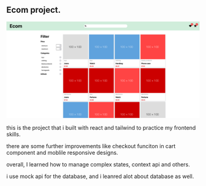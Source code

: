 ## Ecom project.

![desktop view](/src/assets/Screenshot.png)

this is the project that i built with react and tailwind to practice my frontend skills.

there are some further improvements like checkout funciton in cart component and moblile responsive designs.

overall, I learned how to manage complex states, context api and others.

i use mock api for the database, and i leanred alot about database as well.
